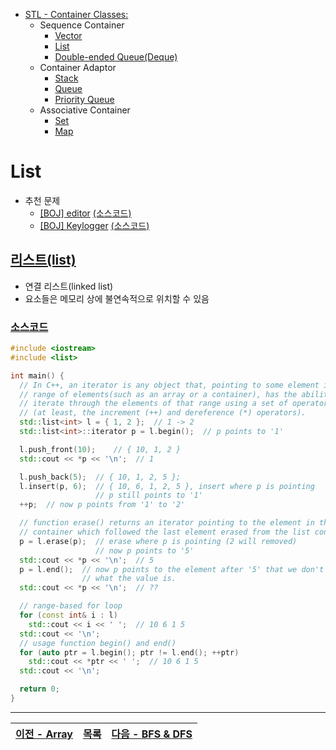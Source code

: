 * [STL - Container Classes:](/stl/)
  * Sequence Container
    * [Vector](/stl/vector/)
    * [List](/stl/list/)
    * [Double-ended Queue(Deque)](/stl/deque/)
  * Container Adaptor
    * [Stack](/stl/stack/)
    * [Queue](/stl/queue/)
    * [Priority Queue](/stl/priority_queue_heap/)
  * Associative Container
    * [Set](/stl/set/)
    * [Map](/stl/map/)

# List
* 추천 문제
  * [[BOJ] editor](https://www.acmicpc.net/problem/1406) [(소스코드)](./src/editor.cc)
  * [[BOJ] Keylogger](https://www.acmicpc.net/problem/5397) [(소스코드)](./src/keylogger.cc)

## [리스트(list)](https://cplusplus.com/reference/list/list/)
* 연결 리스트(linked list)
* 요소들은 메모리 상에 불연속적으로 위치할 수 있음

### [소스코드](./src/exam.cc)
```c++
#include <iostream>
#include <list>

int main() {
  // In C++, an iterator is any object that, pointing to some element in a
  // range of elements(such as an array or a container), has the ability to
  // iterate through the elements of that range using a set of operators
  // (at least, the increment (++) and dereference (*) operators).
  std::list<int> l = { 1, 2 };  // 1 -> 2
  std::list<int>::iterator p = l.begin();  // p points to '1'

  l.push_front(10);    // { 10, 1, 2 }
  std::cout << *p << '\n';  // 1

  l.push_back(5);  // { 10, 1, 2, 5 };
  l.insert(p, 6);  // { 10, 6, 1, 2, 5 }, insert where p is pointing
                   // p still points to '1'
  ++p;  // now p points from '1' to '2'

  // function erase() returns an iterator pointing to the element in the list
  // container which followed the last element erased from the list container.
  p = l.erase(p);  // erase where p is pointing (2 will removed)
                   // now p points to '5'
  std::cout << *p << '\n';  // 5
  p = l.end();  // now p points to the element after '5' that we don't know
                // what the value is.
  std::cout << *p << '\n';  // ??

  // range-based for loop
  for (const int& i : l)
    std::cout << i << ' ';  // 10 6 1 5
  std::cout << '\n';
  // usage function begin() and end()
  for (auto ptr = l.begin(); ptr != l.end(); ++ptr)
    std::cout << *ptr << ' ';  // 10 6 1 5
  std::cout << '\n';

  return 0;
}

```

---
|[이전 - Array](/array/)|[목록](https://github.com/RyanJeong/CP#index)|[다음 - BFS & DFS](/bfs_dfs/)|
|-|-|-|